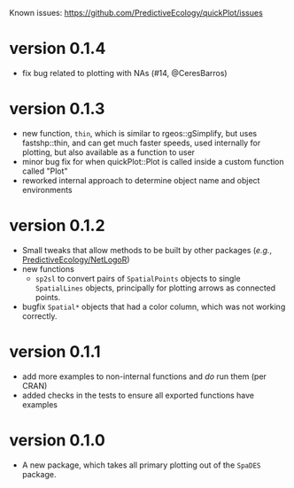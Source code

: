 Known issues: https://github.com/PredictiveEcology/quickPlot/issues

version 0.1.4
=============
* fix bug related to plotting with NAs (#14, @CeresBarros)

version 0.1.3
=============
* new function, `thin`, which is similar to rgeos::gSimplify, but uses fastshp::thin, and can get much faster speeds, 
  used internally for plotting, but also available as a function to user
* minor bug fix for when quickPlot::Plot is called inside a custom function called "Plot"
* reworked internal approach to determine object name and object environments

version 0.1.2
=============
* Small tweaks that allow methods to be built by other packages (*e.g.*, [PredictiveEcology/NetLogoR](https://github.com/PredictiveEcology/NetLogoR))
* new functions
    - `sp2sl` to convert pairs of `SpatialPoints` objects to single `SpatialLines` objects, principally for plotting arrows as connected points.
* bugfix `Spatial*` objects that had a color column, which was not working correctly.

version 0.1.1
=============

* add more examples to non-internal functions and *do* run them (per CRAN)
* added checks in the tests to ensure all exported functions have examples

version 0.1.0
=============

* A new package, which takes all primary plotting out of the `SpaDES` package.
